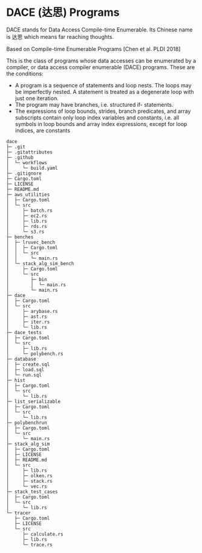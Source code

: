 # DACE (达思) Programs

DACE stands for Data Access Compile-time Enumerable.  Its Chinese name is 达思 which means far reaching thoughts. 

Based on Compile-time Enumerable Programs [Chen et al. PLDI 2018]

This is the class of programs whose data accesses can be enumerated by a compiler, or data access compiler enumerable (DACE) programs.  These are the conditions:

+ A program is a sequence of statements and loop nests. The loops may be imperfectly nested. A statement is treated as a degenerate loop with just one iteration.
+ The program may have branches, i.e. structured if- statements.
+ The expressions of loop bounds, strides, branch predicates, and array subscripts contain only loop index variables and constants, i.e. all symbols in loop bounds and array index expressions, except for loop indices, are constants


```
dace
├─ .git
├─ .gitattributes
├─ .github
│  └─ workflows
│     └─ build.yaml
├─ .gitignore
├─ Cargo.toml
├─ LICENSE
├─ README.md
├─ aws_utilities
│  ├─ Cargo.toml
│  └─ src
│     ├─ batch.rs
│     ├─ ec2.rs
│     ├─ lib.rs
│     ├─ rds.rs
│     └─ s3.rs
├─ benches
│  ├─ lruvec_bench
│  │  ├─ Cargo.toml
│  │  └─ src
│  │     └─ main.rs
│  └─ stack_alg_sim_bench
│     ├─ Cargo.toml
│     └─ src
│        ├─ bin
│        │  └─ main.rs
│        └─ main.rs
├─ dace
│  ├─ Cargo.toml
│  └─ src
│     ├─ arybase.rs
│     ├─ ast.rs
│     ├─ iter.rs
│     └─ lib.rs
├─ dace_tests
│  ├─ Cargo.toml
│  └─ src
│     ├─ lib.rs
│     └─ polybench.rs
├─ database
│  ├─ create.sql
│  ├─ load.sql
│  └─ run.sql
├─ hist
│  ├─ Cargo.toml
│  └─ src
│     └─ lib.rs
├─ list_serializable
│  ├─ Cargo.toml
│  └─ src
│     └─ lib.rs
├─ polybenchrun
│  ├─ Cargo.toml
│  └─ src
│     └─ main.rs
├─ stack_alg_sim
│  ├─ Cargo.toml
│  ├─ LICENSE
│  ├─ README.md
│  └─ src
│     ├─ lib.rs
│     ├─ olken.rs
│     ├─ stack.rs
│     └─ vec.rs
├─ stack_test_cases
│  ├─ Cargo.toml
│  └─ src
│     └─ lib.rs
└─ tracer
   ├─ Cargo.toml
   ├─ LICENSE
   └─ src
      ├─ calculate.rs
      ├─ lib.rs
      └─ trace.rs

```
